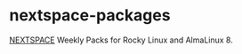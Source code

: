 # nextspace-packages
[NEXTSPACE](https://github.com/trunkmaster/nextspace) Weekly Packs for Rocky Linux and AlmaLinux 8. 
